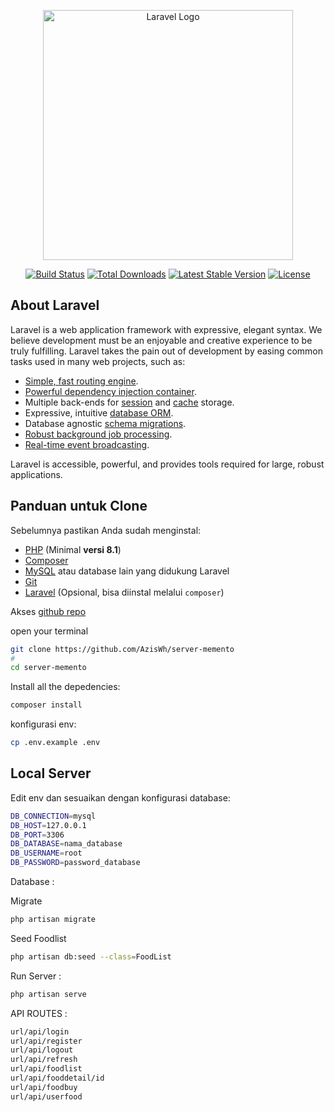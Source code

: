 <p align="center"><a href="https://laravel.com" target="_blank"><img src="https://raw.githubusercontent.com/laravel/art/master/logo-lockup/5%20SVG/2%20CMYK/1%20Full%20Color/laravel-logolockup-cmyk-red.svg" width="400" alt="Laravel Logo"></a></p>

<p align="center">
<a href="https://github.com/laravel/framework/actions"><img src="https://github.com/laravel/framework/workflows/tests/badge.svg" alt="Build Status"></a>
<a href="https://packagist.org/packages/laravel/framework"><img src="https://img.shields.io/packagist/dt/laravel/framework" alt="Total Downloads"></a>
<a href="https://packagist.org/packages/laravel/framework"><img src="https://img.shields.io/packagist/v/laravel/framework" alt="Latest Stable Version"></a>
<a href="https://packagist.org/packages/laravel/framework"><img src="https://img.shields.io/packagist/l/laravel/framework" alt="License"></a>
</p>

## About Laravel

Laravel is a web application framework with expressive, elegant syntax. We believe development must be an enjoyable and creative experience to be truly fulfilling. Laravel takes the pain out of development by easing common tasks used in many web projects, such as:

- [Simple, fast routing engine](https://laravel.com/docs/routing).
- [Powerful dependency injection container](https://laravel.com/docs/container).
- Multiple back-ends for [session](https://laravel.com/docs/session) and [cache](https://laravel.com/docs/cache) storage.
- Expressive, intuitive [database ORM](https://laravel.com/docs/eloquent).
- Database agnostic [schema migrations](https://laravel.com/docs/migrations).
- [Robust background job processing](https://laravel.com/docs/queues).
- [Real-time event broadcasting](https://laravel.com/docs/broadcasting).

Laravel is accessible, powerful, and provides tools required for large, robust applications.

## Panduan untuk Clone

Sebelumnya pastikan Anda sudah menginstal:
- [PHP](https://www.php.net/downloads) (Minimal **versi 8.1**)
- [Composer](https://getcomposer.org/)
- [MySQL](https://www.mysql.com/) atau database lain yang didukung Laravel
- [Git](https://git-scm.com/)
- [Laravel](https://laravel.com/) (Opsional, bisa diinstal melalui `composer`)


Akses [github repo](https://github.com/AzisWh/server-memento)

open your terminal

```bash
git clone https://github.com/AzisWh/server-memento
#
cd server-memento
```

Install all the depedencies:

```bash
composer install
```
konfigurasi env:

```bash
cp .env.example .env
```

## Local Server

Edit env dan sesuaikan dengan konfigurasi database:
```bash
DB_CONNECTION=mysql
DB_HOST=127.0.0.1
DB_PORT=3306
DB_DATABASE=nama_database
DB_USERNAME=root
DB_PASSWORD=password_database
```

Database :

Migrate

```bash
php artisan migrate
```

Seed Foodlist

```bash
php artisan db:seed --class=FoodList
```

Run Server :

```bash
php artisan serve
```

API ROUTES :
```bash
url/api/login
url/api/register
url/api/logout
url/api/refresh
url/api/foodlist
url/api/fooddetail/id
url/api/foodbuy
url/api/userfood
```

